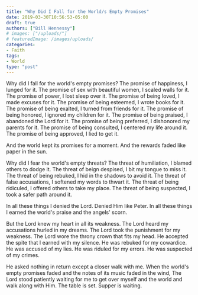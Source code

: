```yaml
---
title: "Why Did I Fall for the World/s Empty Promises"
date: 2019-03-30T10:56:53-05:00
draft: true
authors: ["Bill Hennessy"]
# images: ["/uploads/"]
# featuredImage: /images/uploads/
categories: 
- Faith
tags:
- World
type: "post"
---
```


Why did I fall for the world's empty promises?
The promise of happiness, 
I lunged for it.
The promise of sex with beautiful women,
I scaled walls for it.
The promise of power,
I lost sleep over it.
The promise of being loved,
I made excuses for it.
The promise of being esteemed,
I wrote books for it.
The promise of being exalted,
I turned from friends for it.
The promise of being honored,
I ignored my children for it.
The promise of being praised,
I abandoned the Lord for it.
The promise of being preferred,
I dishonored my parents for it.
The promise of being consulted,
I centered my life around it.
The promise of being approved,
I lied to get it. 

And the world kept its promises for a moment.
And the rewards faded like paper in the sun.

Why did I fear the world's empty threats?
The threat of humiliation,
I blamed others to dodge it.
The threat of beign despised,
I bit my tongue to miss it.
The threat of being rebuked,
I hid in the shadows to avoid it.
The threat of false accusations,
I softened my words to thwart it.
The threat of being ridiculed,
I offered others to take my place.
The threat of being suspected,
I took a safer path around it.

In all these things I denied the Lord. Denied Him like Peter.
In all these things I earned the world's praise and the angels' scorn.

But the Lord knew my heart in all its weakness.
The Lord heard my accusations hurled in my dreams. 
The Lord took the punishment for my weakness.
The Lord wore the throny crown that fits my head.
He accepted the spite that I earned with my silence.
He was rebuked for my cowardice.
He was accused of my lies.
He was riduled for my errors. 
He was suspected of my crimes.

He asked nothing in return except a closer walk with me.
When the world's empty promises faded and the notes of its music faded in the wind,
The Lord stood patiently waiting for me to get over myself and the world and walk along with Him.
The table is set.
Supper is waiting.
